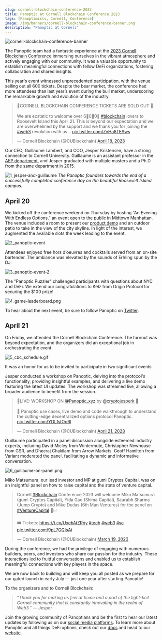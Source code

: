 ```yaml
---
slug: cornell-blockchain-conference-2023
title: Panoptic at Cornell Blockchain Conference 2023
tags: [Panoptimists, Cornell, Conference]
image: /img/banners/cornell-blockchain-conference-banner.png
description: "Panoptic at Cornell"
---
```

![cornell-blockchain-conference-banner](./cornell-blockchain-conference-banner.png)‍

The Panoptic team had a fantastic experience at the [2023 Cornell Blockchain Conference](https://www.cornellblockchainconference.com/) immersing ourselves in the vibrant atmosphere and actively engaging with our community. It was a valuable opportunity to establish meaningful connections with fellow DeFi organizations, fostering collaboration and shared insights.

This year's event witnessed unprecedented participation, with the venue selling out all 600 tickets. Despite the bear market, the conference had more attendees than last year’s event during the bull market, underscoring the remarkable growth and evolution of the industry.

<!--truncate-->

<blockquote class="twitter-tweet"><p lang="en" dir="ltr">🎉CORNELL BLOCKCHAIN CONFERENCE TICKETS ARE SOLD OUT 🎉<br/><br/>We are ecstatic to welcome over 6⃣0⃣0⃣ <a href="https://twitter.com/hashtag/blockchain?src=hash&amp;ref_src=twsrc%5Etfw">#blockchain</a> lovers to Roosevelt Island this April 21. This is beyond our expectation and we are overwhelmed by the support and we thank you for joining the <a href="https://twitter.com/hashtag/web3?src=hash&amp;ref_src=twsrc%5Etfw">#web3</a> revolution with us… <a href="https://t.co/ZvHa8TESws">pic.twitter.com/ZvHa8TESws</a></p>&mdash; Cornell Blockchain (@CUBlockchain) <a href="https://twitter.com/CUBlockchain/status/1648408677190193157?ref_src=twsrc%5Etfw">April 18, 2023</a></blockquote> <script async src="https://platform.twitter.com/widgets.js" charset="utf-8"></script>

Our CEO, Guillaume Lambert, and COO, Jesper Kristensen, have a strong connection to Cornell University. Guillaume is an assistant professor in the [AEP department](https://www.aep.cornell.edu/aep), and Jesper graduated with multiple masters and a Ph.D from the same department in 2015.

![1_jesper-and-guillaume](./1_jesper-and-guillaume.png)‍
_The Panoptic founders towards the end of a successfully completed conference day on the beautiful Roosevelt Island campus._

## **April 20**

We kicked off the conference weekend on Thursday by hosting “An Evening With Endless Options,” an event open to the public in Midtown Manhattan. The venue included a room to present our [product demo](https://youtu.be/deqbeqjyKgg) and an outdoor patio to take in the view of the city skyline. In light of the interest, we augmented the available slots the week leading to the event.

![2_panoptic-event](./2_panoptic-event.png)‍

Attendees enjoyed free hors d’oeuvres and cocktails served from an on-site bartender. The ambiance was elevated by the sounds of Erhling spun by the DJ.

![3_panoptic-event-2](./3_panoptic-event-2.png)‍

The "Panoptic Puzzler" challenged participants with questions about NYC and DeFi. We extend our congratulations to Kelz from Origin Protocol for securing the $100 prize!

![4_game-leaderboard.png](./4_game-leaderboard.png)‍

To hear about the next event, be sure to follow Panoptic on [Twitter](https://twitter.com/Panoptic_xyz).

## **April 21**

On Friday, we attended the Cornell Blockchain Conference. The turnout was beyond expectation, and the organizers did an exceptional job in orchestrating the event.

![5_cbc_schedule.gif](./5_cbc_schedule.gif)‍

It was an honor for us to be invited to participate in two significant events.

Jesper conducted a workshop on Panoptic, delving into the protocol's functionality, providing insightful examples, and delivering a live demo featuring the latest UI updates. The workshop was streamed live, allowing a broader audience to benefit from the session.

<blockquote class="twitter-tweet"><p lang="en" dir="ltr">🎥LIVE: WORKSHOP ON <a href="https://twitter.com/Panoptic_xyz?ref_src=twsrc%5Etfw">@Panoptic_xyz</a> by <a href="https://twitter.com/cryptojesperk?ref_src=twsrc%5Etfw">@cryptojesperk</a> 🎥<br/><br/>📍 Panoptic use cases, live demo and code walkthrough to understand the cutting-edge decentralized options protocol Panoptic. <a href="https://t.co/YDLfstOo6l">pic.twitter.com/YDLfstOo6l</a></p>&mdash; Cornell Blockchain (@CUBlockchain) <a href="https://twitter.com/CUBlockchain/status/1649422200884142082?ref_src=twsrc%5Etfw">April 21, 2023</a></blockquote> <script async src="https://platform.twitter.com/widgets.js" charset="utf-8"></script>

Guillaume participated in a panel discussion alongside esteemed industry experts, including David Micley from Wintermute, Christopher Newhouse from GSR, and Dheeraj Chakilam from Arrow Markets. Geoff Hamilton from Variant moderated the panel, facilitating a dynamic and informative conversation.

![6_guillaume-on-panel.png](./6_guillaume-on-panel.png)‍


Miko Matsumura, our lead investor and MP at gumi Cryptos Capital, was on an insightful panel on how to raise capital and the state of venture capital.

<blockquote class="twitter-tweet"><p lang="en" dir="ltr">Cornell <a href="https://twitter.com/hashtag/Blockchain?src=hash&amp;ref_src=twsrc%5Etfw">#Blockchain</a> Conference 2023 will welcome Miko Matsumura (gumi Cryptos Capital), Yida Gao (Shima Capital), Saurabh Sharma (Jump Crypto) and Mike Dudas (6th Man Ventures) for the panel on <a href="https://twitter.com/hashtag/VentureCapital?src=hash&amp;ref_src=twsrc%5Etfw">#VentureCapital</a> 💸📈<br/><br/>🎟️ Tickets: <a href="https://t.co/UxebAtZRgy">https://t.co/UxebAtZRgy</a> <a href="https://twitter.com/hashtag/tech?src=hash&amp;ref_src=twsrc%5Etfw">#tech</a> <a href="https://twitter.com/hashtag/web3?src=hash&amp;ref_src=twsrc%5Etfw">#web3</a> <a href="https://twitter.com/hashtag/vc?src=hash&amp;ref_src=twsrc%5Etfw">#vc</a> <a href="https://t.co/9pL7GQIsAi">pic.twitter.com/9pL7GQIsAi</a></p>&mdash; Cornell Blockchain (@CUBlockchain) <a href="https://twitter.com/CUBlockchain/status/1637483371122024449?ref_src=twsrc%5Etfw">March 19, 2023</a></blockquote> <script async src="https://platform.twitter.com/widgets.js" charset="utf-8"></script>

During the conference, we had the privilege of engaging with numerous builders, peers, and investors who share our passion for the industry. These interactions led to fruitful conversations and enabled us to establish meaningful connections with key players in the space.

We are now back to building and will keep you all posted as we prepare for our gated launch in early July — just one year after starting Panoptic!

To the organizers and to Cornell Blockchain:

> “*Thank you for making us feel at home and a part of the tight-knit Cornell community that is constantly innovating in the realm of Web3.*” — Jesper

Join the growing community of Panoptians and be the first to hear our latest updates by following us on our [social media platforms](http://links.panoptic.xyz/all). To learn more about Panoptic and all things DeFi options, check out our [docs](https://panoptic.xyz/docs/intro) and head to our [website](https://panoptic.xyz/).  


